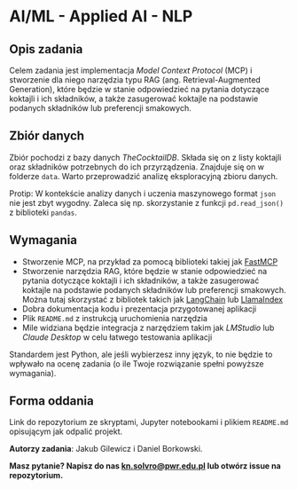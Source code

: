 # AI/ML - Applied AI - NLP

## Opis zadania 
Celem zadania jest implementacja *Model Context Protocol* (MCP) i stworzenie dla niego narzędzia typu RAG (ang. Retrieval-Augmented Generation), które będzie w stanie odpowiedzieć na pytania dotyczące koktajli i ich składników, a także zasugerować koktajle na podstawie podanych składników lub preferencji smakowych.

## Zbiór danych

Zbiór pochodzi z bazy danych *TheCocktailDB*. Składa się on z listy koktajli oraz składników potrzebnych do ich przyrządzenia. Znajduje się on w folderze `data`. Warto przeprowadzić analizę eksploracyjną zbioru danych.

Protip: W kontekście analizy danych i uczenia maszynowego format `json` nie jest zbyt wygodny. Zaleca się np. skorzystanie z funkcji `pd.read_json()` z biblioteki `pandas`.

## Wymagania
- Stworzenie MCP, na przykład za pomocą biblioteki takiej jak [FastMCP](https://gofastmcp.com/getting-started/welcome)
- Stworzenie narzędzia RAG, które będzie w stanie odpowiedzieć na pytania dotyczące koktajli i ich składników, a także zasugerować koktajle na podstawie podanych składników lub preferencji smakowych. Można tutaj skorzystać z bibliotek takich jak [LangChain](https://python.langchain.com/docs/get_started/introduction.html) lub [LlamaIndex](https://gpt-index.readthedocs.io/en/latest/index.html)
- Dobra dokumentacja kodu i prezentacja przygotowanej aplikacji
- Plik `README.md` z instrukcją uruchomienia narzędzia
- Mile widziana będzie integracja z narzędziem takim jak *LMStudio* lub *Claude Desktop* w celu łatwego testowania aplikacji

Standardem jest Python, ale jeśli wybierzesz inny język, to nie będzie to wpływało na ocenę zadania (o ile Twoje rozwiązanie spełni powyższe wymagania).

## Forma oddania
Link do repozytorium ze skryptami, Jupyter notebookami i plikiem `README.md` opisującym jak odpalić projekt.

**Autorzy zadania**: Jakub Gilewicz i Daniel Borkowski.

**Masz pytanie? Napisz do nas kn.solvro@pwr.edu.pl lub otwórz issue na repozytorium.**